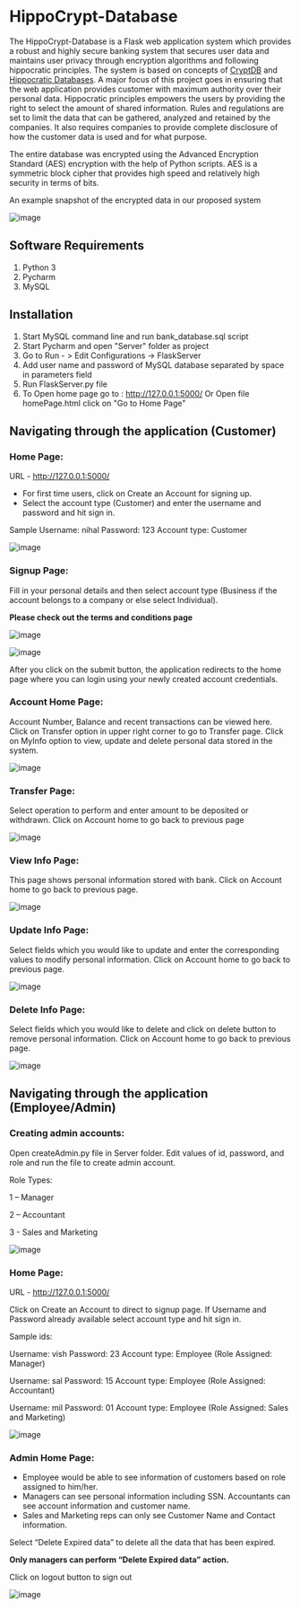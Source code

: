 # HippoCrypt-Database

The HippoCrypt-Database is a Flask web application system which provides a robust and highly secure banking system that secures user data and maintains user privacy through encryption algorithms and following hippocratic principles. The system is based on concepts of [CryptDB](https://dl.acm.org/doi/10.1145/2043556.2043566) and [Hippocratic Databases](https://doi.org/10.1145/2894750). A major focus of this project goes in ensuring that the web application provides customer with maximum authority over their personal data. Hippocratic principles empowers the users by providing the right to select the amount of shared information. Rules and regulations are set to limit the data that can be gathered, analyzed and retained by the companies. It also requires companies to provide complete disclosure of how the customer data is used and for what purpose. 

The entire database was encrypted using the Advanced Encryption Standard (AES) encryption with the help of Python scripts. AES is a symmetric block cipher that provides high speed and relatively high security in terms of bits.

An example snapshot of the encrypted data in our proposed system

![image](https://user-images.githubusercontent.com/46695666/121989945-f5437b80-cd6a-11eb-82a2-d96dacfecac1.png)

## Software Requirements

1) Python 3
2) Pycharm
3) MySQL

## Installation

1) Start MySQL command line and run bank_database.sql script
2) Start Pycharm and open "Server" folder as project
3) Go to Run - > Edit Configurations -> FlaskServer
4) Add user name and password of MySQL database separated by space in parameters field
5) Run FlaskServer.py file
6) To Open home page go to : http://127.0.0.1:5000/ Or Open file homePage.html click on "Go to Home Page"

## Navigating through the application (Customer)

### Home Page:

URL - http://127.0.0.1:5000/

- For first time users, click on Create an Account for signing up. 
- Select the account type (Customer) and enter the username and password and hit sign in.  

Sample Username: nihal Password: 123 Account type: Customer

![image](https://user-images.githubusercontent.com/46695666/121986930-77c93c80-cd65-11eb-9e74-639c4da0a9c8.png)

### Signup Page:

Fill in your personal details and then select account type (Business if the account belongs to a company or else select Individual). 

**Please check out the terms and conditions page**

![image](https://user-images.githubusercontent.com/46695666/121987009-99c2bf00-cd65-11eb-9ad3-6d480ea425fd.png)

![image](https://user-images.githubusercontent.com/46695666/121988130-ca0b5d00-cd67-11eb-8630-b158a7ac36ad.png)

After you click on the submit button, the application redirects to the home page where you can login using your newly created account credentials.

### Account Home Page:

Account Number, Balance and recent transactions can be viewed here. Click on Transfer option in upper right corner to go to Transfer page. Click on MyInfo option to view, update and delete personal data stored in the system.

![image](https://user-images.githubusercontent.com/46695666/121988337-19518d80-cd68-11eb-8d5c-d46f942c0db5.png)

### Transfer Page:

Select operation to perform and enter amount to be deposited or withdrawn. Click on Account home to go back to previous page

![image](https://user-images.githubusercontent.com/46695666/121988457-59187500-cd68-11eb-9217-dff3b6159bd0.png)

### View Info Page:

This page shows personal information stored with bank. Click on Account home to go back to previous page.

![image](https://user-images.githubusercontent.com/46695666/121988533-7ea57e80-cd68-11eb-90c0-2d822105681f.png)

### Update Info Page:

Select fields which you would like to update and enter the corresponding values to modify personal information. Click on Account home to go back to previous page.

![image](https://user-images.githubusercontent.com/46695666/121988620-aac0ff80-cd68-11eb-9a30-cbfe0eb006e8.png)

### Delete Info Page:

Select fields which you would like to delete and click on delete button to remove personal information. Click on Account home to go back to previous page.

![image](https://user-images.githubusercontent.com/46695666/121988687-cb895500-cd68-11eb-8163-2ed540d15203.png)

## Navigating through the application (Employee/Admin)

### Creating admin accounts:

Open createAdmin.py file in Server folder. Edit values of id, password, and role and run the file to create admin account.

Role Types:

1 – Manager

2 – Accountant

3 - Sales and Marketing

![image](https://user-images.githubusercontent.com/46695666/121988830-0e4b2d00-cd69-11eb-8e46-3ec8e019d4f0.png)

### Home Page:

URL - http://127.0.0.1:5000/

Click on Create an Account to direct to signup page. If Username and Password already available select account type and hit sign in.

Sample ids:

Username: vish Password: 23 Account type: Employee (Role Assigned: Manager)

Username: sal Password: 15 Account type: Employee (Role Assigned: Accountant)

Username: mil Password: 01 Account type: Employee (Role Assigned: Sales and Marketing)

![image](https://user-images.githubusercontent.com/46695666/121989010-5ff3b780-cd69-11eb-8cca-c840edf4c12c.png)

### Admin Home Page:

- Employee would be able to see information of customers based on role assigned to him/her. 
- Managers can see personal information including SSN. Accountants can see account information and customer name. 
- Sales and Marketing reps can only see Customer Name and Contact information.

Select “Delete Expired data” to delete all the data that has been expired.

**Only managers can perform “Delete Expired data” action.**

Click on logout button to sign out

![image](https://user-images.githubusercontent.com/46695666/121989033-697d1f80-cd69-11eb-8382-cfef02b7b55d.png)
